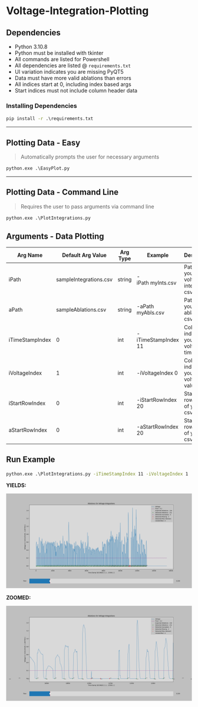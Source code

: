 # Voltage-Integration-Plotting

## **Dependencies**

* Python 3.10.8
* Python must be installed with tkinter
* All commands are listed for Powershell
* All dependencies are listed @ `requirements.txt`
* UI variation indicates you are missing PyQT5
* Data must have more valid ablations than errors
* All indices start at 0, including index based args
* Start indices must not include column header data

### **Installing Dependencies**

```cmd
pip install -r .\requirements.txt
```

---

## **Plotting Data - Easy**

> Automatically prompts the user for necessary arguments

```cmd
python.exe .\EasyPlot.py
```

---

## **Plotting Data - Command Line**

> Requires the user to pass arguments via command line

```cmd
python.exe .\PlotIntegrations.py
```

## **Arguments - Data Plotting**

| Arg Name       | Default Arg Value      | Arg Type | Example                    | Description                                               |
| -------------- | ---------------------- | -------------- | -------------------------- | --------------------------------------------------------- |
| iPath          | sampleIntegrations.csv | string         | -iPath myInts.csv | Path to your voltage integrations csv file                |
| aPath          | sampleAblations.csv    | string         | -aPath myAbls.csv     | Path to your ablations csv file                           |
| iTimeStampIndex | 0                      | int            | -iTimeStampIndex 11         | Column index of your voltage timeStamps |
| iVoltageIndex   | 1                      | int            | -iVoltageIndex 0            | Column index of your voltage values |
| iStartRowIndex | 0                      | int            | -iStartRowIndex 20         | Starting row index of your ints csv data |
| aStartRowIndex | 0                      | int            | -aStartRowIndex 20         | Starting row index of your abls csv data |

## **Run Example**

```cmd
python.exe .\PlotIntegrations.py -iTimeStampIndex 11 -iVoltageIndex 1
```

**YIELDS:**

![Plot of Generated Sample Data](./Figure_1.png "Plot of Existing Sample Data")

**ZOOMED:**

![Plot of Generated Sample Data](./Figure_2.png "Plot of Existing Sample Data - ZOOMED")
